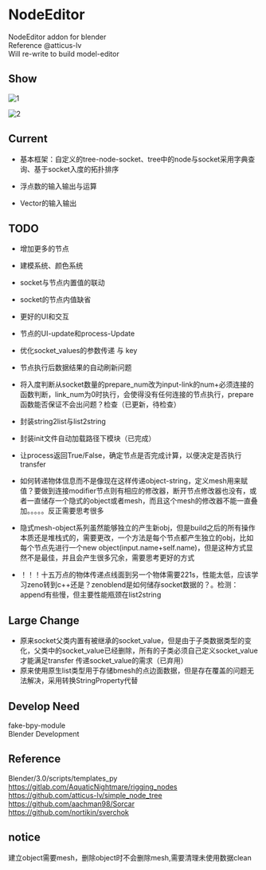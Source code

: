 # NodeEditor
NodeEditor addon for blender  
Reference @atticus-lv  
Will re-write to build model-editor  



## Show

![1](./doc/1.png)



![2](./doc/2.png)



## Current

* 基本框架：自定义的tree-node-socket、tree中的node与socket采用字典查询、基于socket入度的拓扑排序

* 浮点数的输入输出与运算

* Vector的输入输出





## TODO

* 增加更多的节点

* 建模系统、颜色系统

* socket与节点内置值的联动

* socket的节点内值缺省

* 更好的UI和交互

* 节点的UI-update和process-Update

* 优化socket_values的参数传递 与 key

* 节点执行后数据结果的自动刷新问题

* 将入度判断从socket数量的prepare_num改为input-link的num+必须连接的函数判断，link_num为0时执行，会使得没有任何连接的节点执行，prepare函数能否保证不会出问题？检查（已更新，待检查）

* 封装string2list与list2string

* 封装init文件自动加载路径下模块（已完成）

* 让process返回True/False，确定节点是否完成计算，以便决定是否执行transfer

* 如何转递物体信息而不是像现在这样传递object-string，定义mesh用来赋值？要做到连接modifier节点则有相应的修改器，断开节点修改器也没有，或者一直储存一个隐式的object或者mesh，而且这个mesh的修改器不能一直叠加。。。。。反正需要思考很多

* 隐式mesh-object系列虽然能够独立的产生新obj，但是build之后的所有操作本质还是堆栈式的，需要更改，一个方法是每个节点都产生独立的obj，比如每个节点先进行一个new object(input.name+self.name)，但是这种方式显然不是最佳，并且会产生很多冗余，需要思考更好的方式

* ！！！十五万点的物体传递点线面到另一个物体需要221s，性能太低，应该学习zeno转到c++还是？zenoblend是如何储存socket数据的？。检测：append有些慢，但主要性能瓶颈在list2string

  



## Large Change

* 原来socket父类内置有被继承的socket_value，但是由于子类数据类型的变化，父类中的socket_value已经删除，所有的子类必须自己定义socket_value才能满足transfer 传递socket_value的需求（已弃用）
* 原来使用原生list类型用于存储bmesh的点边面数据，但是存在覆盖的问题无法解决，采用转换StringProperty代替



## Develop Need

fake-bpy-module  
Blender Development  



## Reference

Blender/3.0/scripts/templates_py  
https://gitlab.com/AquaticNightmare/rigging_nodes  
https://github.com/atticus-lv/simple_node_tree  
https://github.com/aachman98/Sorcar  
https://github.com/nortikin/sverchok  




## notice

建立object需要mesh，删除object时不会删除mesh,需要清理未使用数据clean  

